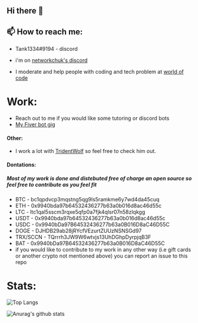 ## Hi there 👋

## 📫 How to reach me: 
  * Tank1334#9194 - discord
  
  * i\'m on [networkchuk\'s discord](https://discord.gg/networkchuck) 
  
  * I moderate and help people with coding and tech problem at [world of code](https://discord.gg/coding)



# Work:
* Reach out to me if you would like some tutoring or discord bots
* [My Fiver bot gig](https://www.fiverr.com/eldartank/make-you-a-discord-bot-using-python)

#### Other:
* I work a lot with [TridentWolf](https://github.com/TridentWolfDev) so feel free to check him out.
#### Dontations:
##### Most of my work is done and distebuted free of charge an open source so feel free to contribute as you feel fit
* BTC - bc1qpdvcp3mqstng5qg9ls5ramkme6y7wd4da45cuq
* ETH - 0x9940bda97b64532436277b63a0b016d8ac46d55c
* LTC - ltc1qal5sscm3rqxe5qfp0a7fjk4qlsr07n58zlqkgg
* USDT - 0x9940bda97b64532436277b63a0b016d8ac46d55c
* USDC -  0x9940bDa97B64532436277b63a0B016D8aC46D55C
* DOGE - DJHDB29ab28jRYcfVEzurtZUUzNSNSGd97
* TRX/SCCN - TQrrrh3JW9W6wtvjs13UhDGhpDyrpjqB3F
* BAT - 0x9940bDa97B64532436277b63a0B016D8aC46D55C
* if you would like to contribute to my work in any other way (i.e gift cards or another crypto not mentioned above) you can report an issue to this repo

# Stats:
![Top Langs](https://github-readme-stats.vercel.app/api/top-langs/?username=Tank1334)

![Anurag's github stats](https://github-readme-stats.vercel.app/api?username=Tank1334)
